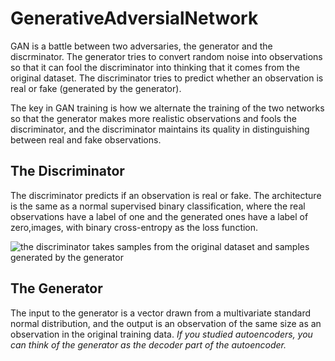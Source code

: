 # GenerativeAdversialNetwork
GAN is a battle between two adversaries, the generator and the discrminator.
The generator tries to convert random noise into observations so that it can fool the discriminator into thinking that it comes from the original dataset. The discriminator tries to predict whether an observation is real or fake (generated by the generator).

The key in GAN training is how we alternate the training of the two networks so that the generator makes more realistic observations and fools the discriminator, and the discriminator maintains its quality in distinguishing between real and fake observations.

## The Discriminator
The discriminator predicts if an observation is real or fake. The architecture is the same as a normal supervised binary classification, where the real observations have a label of one and the generated ones have a label of zero,images, with binary cross-entropy as the loss function.

![the discriminator takes samples from the original dataset and samples generated by the generator](https://github.com/hafifi29/GenerativeAdversialNetwork/assets/89405591/99399c9f-1060-45f7-9712-c8c1ad23829f)


## The Generator
The input to the generator is a vector drawn from a multivariate standard normal distribution, and the output is an observation of the same size as an observation in the original training data. _If you studied autoencoders, you can think of the generator as the decoder part of the autoencoder._
